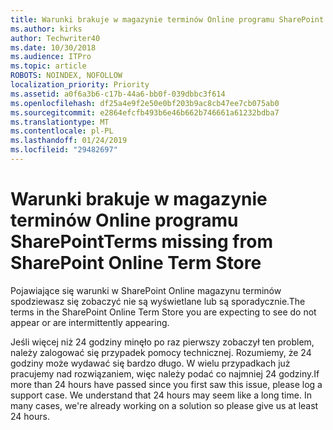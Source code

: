 ```yaml
---
title: Warunki brakuje w magazynie terminów Online programu SharePoint
ms.author: kirks
author: Techwriter40
ms.date: 10/30/2018
ms.audience: ITPro
ms.topic: article
ROBOTS: NOINDEX, NOFOLLOW
localization_priority: Priority
ms.assetid: a0f6a3b6-c17b-44a6-bb0f-039dbbc3f614
ms.openlocfilehash: df25a4e9f2e50e0bf203b9ac8cb47ee7cb075ab0
ms.sourcegitcommit: e2864efcfb493b6e46b662b746661a61232bdba7
ms.translationtype: MT
ms.contentlocale: pl-PL
ms.lasthandoff: 01/24/2019
ms.locfileid: "29482697"
---
```

# <a name="terms-missing-from-sharepoint-online-term-store"></a><span data-ttu-id="657b9-102">Warunki brakuje w magazynie terminów Online programu SharePoint</span><span class="sxs-lookup"><span data-stu-id="657b9-102">Terms missing from SharePoint Online Term Store</span></span>

<span data-ttu-id="657b9-103">Pojawiające się warunki w SharePoint Online magazynu terminów spodziewasz się zobaczyć nie są wyświetlane lub są sporadycznie.</span><span class="sxs-lookup"><span data-stu-id="657b9-103">The terms in the SharePoint Online Term Store you are expecting to see do not appear or are intermittently appearing.</span></span>
  
<span data-ttu-id="657b9-p101">Jeśli więcej niż 24 godziny minęło po raz pierwszy zobaczył ten problem, należy zalogować się przypadek pomocy technicznej. Rozumiemy, że 24 godziny może wydawać się bardzo długo. W wielu przypadkach już pracujemy nad rozwiązaniem, więc należy podać co najmniej 24 godziny.</span><span class="sxs-lookup"><span data-stu-id="657b9-p101">If more than 24 hours have passed since you first saw this issue, please log a support case. We understand that 24 hours may seem like a long time. In many cases, we're already working on a solution so please give us at least 24 hours.</span></span>
  

